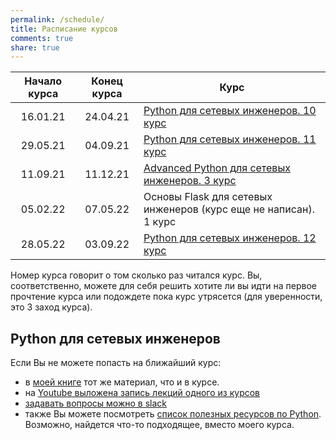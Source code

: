 ```yaml
---
permalink: /schedule/
title: Расписание курсов
comments: true
share: true
---
```



| Начало курса | Конец курса | Курс                                  |
|:------------:|:-----------:|---------------------------------------|
| 16.01.21     | 24.04.21    | [Python для сетевых инженеров. 10 курс](/pyneng-online/)   |
| 29.05.21     | 04.09.21    | [Python для сетевых инженеров. 11 курс](/pyneng-online/)   |
| 11.09.21     | 11.12.21    | [Advanced Python для сетевых инженеров. 3 курс](/advanced-pyneng-online/) |
| 05.02.22     | 07.05.22    | Основы Flask для сетевых инженеров (курс еще не написан). 1 курс |
| 28.05.22     | 03.09.22    | [Python для сетевых инженеров. 12 курс](/pyneng-online/)   |

Номер курса говорит о том сколько раз читался курс. Вы, соответственно, можете для себя решить
хотите ли вы идти на первое прочтение курса или подождете пока курс утрясется (для уверенности, это 3 заход курса).

## Python для сетевых инженеров

Если Вы не можете попасть на ближайший курс:

* в [моей книге](https://pyneng.readthedocs.io/ru/latest/) тот же материал, что и в курсе.
* на [Youtube выложена запись лекций одного из курсов](https://www.youtube.com/playlist?list=PLah0HUih_ZRnJFNdZsWr2pNWgYETauGXo)
* [задавать вопросы можно в slack](https://join.slack.com/t/pyneng/shared_invite/enQtNzkyNTYwOTU5Njk5LWE4OGNjMmM1ZTlkNWQ0N2RhODExZDA0OTNhNDJjZDZlOTZhOGRiMzIyZjBhZWYzYzc3MTg3ZmQzODllYmQ4OWU)
* также Вы можете посмотреть [список полезных ресурсов по Python](https://natenka.github.io/pyneng-resources/). Возможно, найдется что-то подходящее, вместо моего курса.

